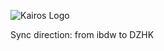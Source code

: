 ![Kairos Logo](https://www.kairos.de/app/uploads/kairos-logo-blue_iqvia.png "Kairos Logo")

Sync direction: from ibdw to DZHK
